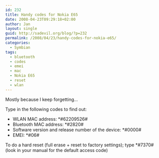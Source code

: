 ```yaml
---
id: 232
title: Handy codes for Nokia E65
date: 2008-04-23T09:29:18+02:00
author: Jan
layout: single
guid: http://sadevil.org/blog/?p=232
permalink: /2008/04/23/handy-codes-for-nokia-e65/
categories:
  - Symbian
tags:
  - bluetooth
  - codes
  - emei
  - mac
  - Nokia E65
  - reset
  - wlan
---
```

Mostly because I keep forgetting...

Type in the following codes to find out:

  * WLAN MAC address: *#62209526#
  * Bluetooth MAC address: *#2820#
  * Software version and release number of the device: *#0000#
  * EMEI: *#06#

To do a hard reset (full erase + reset to factory settings); type *#7370# (look in your manual for the default access code)